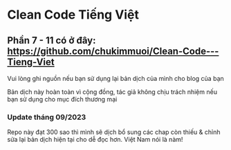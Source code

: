 # Clean Code Tiếng Việt

## Phần 7 - 11 có ở đây: https://github.com/chukimmuoi/Clean-Code---Tieng-Viet

Vui lòng ghi nguồn nếu bạn sử dụng lại bản dịch của mình cho blog của bạn

Bản dịch này hoàn toàn vì cộng đồng, tác giả không chịu trách nhiệm nếu bạn sử dụng cho mục đích thương mại

### Update tháng 09/2023

Repo này đạt 300 sao thì mình sẽ dịch bổ sung các chap còn thiếu & chỉnh sửa lại bản dịch hiện tại cho dễ đọc hơn. Việt Nam nói là nàm!
